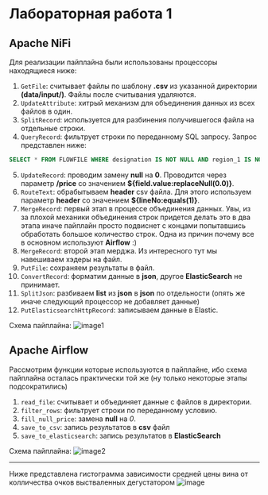 # Лабораторная работа 1

## Apache NiFi

Для реализации пайплайна были использованы процессоры находящиеся ниже:
1. `GetFile`: считывает файлы по шаблону **.csv** из указанной директории **(data/input/)**. Файлы после считывания удаляются.
2. `UpdateAttribute`: хитрый механизм для объединения данных из всех файлов в один.
3. `SplitRecord`: используется для разбинения получившегося файла на отдельные строки.
4. `QueryRecord`: фильтрует строки по переданному SQL запросу. Запрос представлен ниже:
```sql
SELECT * FROM FLOWFILE WHERE designation IS NOT NULL AND region_1 IS NOT NULL
```
5. `UpdateRecord`: проводим замену **null** на **0**. Проводится через параметр **/price** со значением **${field.value:replaceNull(0.0)}**.
6. `RouteText`: обрабытываем **header** csv файла. Для этого используем параметр **header** со значением **${lineNo:equals(1)}**.
7. `MergeRecord`: первый этап в процессе объединения данных. Увы, из за плохой механики объединения строк придется делать это в два этапа иначе пайплайн просто подвиснет с концами попытавшись обработать большое количество строк. Одна из причин почему все в основном используют **Airflow** :)
8. `MergeRecord`: второй этап мерджа. Из интересного тут мы навешиваем хэдеры на файл.
9. `PutFile`: сохраняем результаты в файл.
10. `ConvertRecord`: форматим данные в **json**, другое **ElasticSearch** не принимает.
11. `SplitJson`: разбиваем **list** из **json** в **json** по отдельности (опять же иначе следующий процессор не добавляет данные) 
12. `PutElasticsearchHttpRecord`: записываем данные в Elastic.

Схема пайплайна:
![image1](images/pipeline1.png)

## Apache Airflow

Рассмотрим функции которые используются в пайплайне, ибо схема пайплайна осталась практически той же (ну только некоторые этапы подсократились)

1. `read_file`: считывает и объединяет данные с файлов в директории.
2. `filter_rows`: фильтрует строки по переданному условию.
3. `fill_null_price`: замена **null** на *0*.
4. `save_to_csv`: запись результатов в **csv** файл
5. `save_to_elasticsearch`: запись результатов в **ElasticSearch**

Схема пайплайна:
![image2](images/pipeline2.png)

--------------------------------

Ниже представлена гистограмма зависимости средней цены вина от колличества очков выстваленных дегустатором
![image](images/image.png)